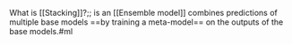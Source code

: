 What is [[Stacking]]?;; is an [[Ensemble model]] combines predictions of multiple base models ==by training a meta-model== on the outputs of the base models.#ml